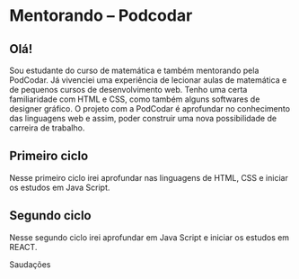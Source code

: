 # Mentorando – Podcodar

## Olá!

Sou estudante do curso de matemática e também mentorando pela PodCodar. Já vivenciei uma experiência de lecionar aulas de matemática e de pequenos cursos de desenvolvimento web. Tenho uma certa familiaridade com HTML e CSS, como também alguns softwares de designer gráfico. O projeto com a PodCodar é aprofundar no conhecimento das linguagens web e assim, poder construir uma nova possibilidade de carreira de trabalho.

## Primeiro ciclo

Nesse primeiro ciclo irei aprofundar nas linguagens de  HTML, CSS e iniciar os estudos em Java Script.


## Segundo ciclo

Nesse segundo ciclo irei aprofundar em Java Script e iniciar os estudos em REACT.

Saudações

